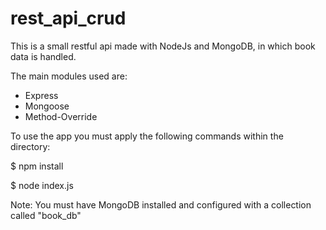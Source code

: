 # rest_api_crud

This is a small restful api made with NodeJs and MongoDB, in which book data is handled.

The main modules used are:

- Express
- Mongoose
- Method-Override

To use the app you must apply the following commands within the directory:

$ npm install

$ node index.js

Note: You must have MongoDB installed and configured with a collection called "book_db"
